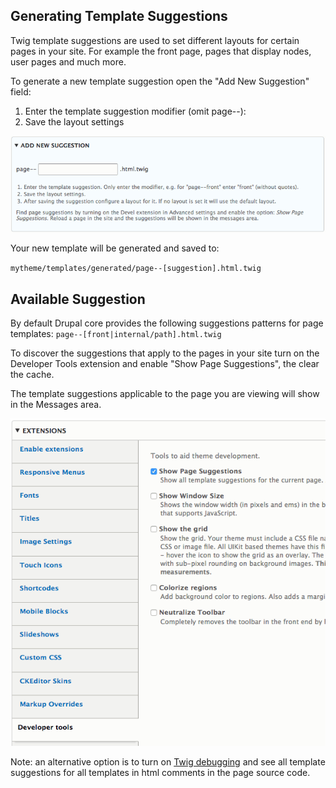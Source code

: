 
## Generating Template Suggestions

Twig template suggestions are used to set different layouts for certain pages in your site. For example the front page, pages that display nodes, user pages and much more. 

To generate a new template suggestion open the "Add New Suggestion" field:

1. Enter the template suggestion modifier (omit page--):
2. Save the layout settings

![Template suggestions example](img/Template-Suggestions.png)

Your new template will be generated and saved to:

`mytheme/templates/generated/page--[suggestion].html.twig`


## Available Suggestion

By default Drupal core provides the following suggestions patterns for page templates: `page--[front|internal/path].html.twig`

To discover the suggestions that apply to the pages in your site turn on the Developer Tools extension and enable "Show Page Suggestions", the clear the cache. 

The template suggestions applicable to the page you are viewing will show in the Messages area.
 
 ![Developer tools - show page suggestions](img/Devel-tools-suggestions.png)
 
 Note: an alternative option is to turn on [Twig debugging](https://www.drupal.org/node/1903374) and see all template suggestions for all templates in html comments in the page source code.
 
